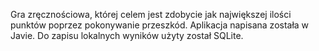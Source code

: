 Gra zręcznościowa, której celem jest zdobycie jak największej ilości punktów poprzez pokonywanie przeszkód. Aplikacja napisana została w Javie. Do zapisu lokalnych wyników użyty został SQLite.
